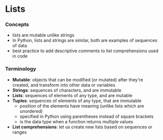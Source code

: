# Lists

### Concepts
- lists are mutable unlike strings
- In Python, lists and strings are similar, both are examples of sequences of data
- best practice to add descriptive comments to list comprehensions used in code

### Terminology
- __Mutable__: objects that can be modified (or mutated) after they're created, and transform into other data or variables
- __Strings__: sequences of characters, and are immutable
- __Lists__: sequences of elements of any type, and are mutable
- __Tuples__: sequences of elements of any type, that are immutable
    * position of the elements have meaning (unlike lists which are unordered)
    * specified in Python using parentheses instead of square brackets
    * is the data type when a function returns multiple values
- __List comprehensions__: let us create new lists based on sequences or ranges
